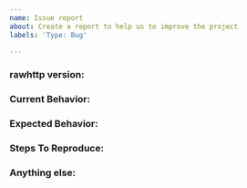 ```yaml
---
name: Issue report
about: Create a report to help us to improve the project
labels: 'Type: Bug'

---
```


<!-- 
1. Please search to see if an issue already exists for the bug you encountered.
2. For support requests, FAQs or "How to" questions, please use the GitHub Discussions section instead - https://github.com/khulnasoft-labs/rawhttp/discussions or
3. Join our discord server at https://discord.gg/khulnasoft-labs and post the question on the #rawhttp channel.
-->

<!-- ISSUES MISSING IMPORTANT INFORMATION MAY BE CLOSED WITHOUT INVESTIGATION. -->

### rawhttp version:
<!-- You can find current version of rawhttp with "rawhttp -version" -->
<!-- We only accept issues that are reproducible on the latest version of rawhttp. -->
<!-- You can find the latest version of project at https://github.com/khulnasoft-labs/rawhttp/releases/ -->

### Current Behavior:
<!-- A concise description of what you're experiencing. -->

### Expected Behavior:
<!-- A concise description of what you expected to happen. -->

### Steps To Reproduce:
<!--
Example: steps to reproduce the behavior:
1. Run 'rawhttp ..'
2. See error...
-->


### Anything else:
<!-- Links? References? Screnshots? Anything that will give us more context about the issue that you are encountering! -->